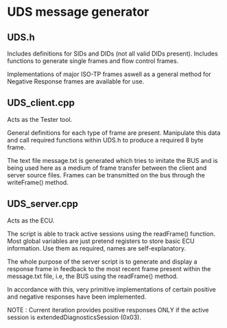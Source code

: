 # UDS message generator

## UDS.h

Includes definitions for SIDs and DIDs (not all valid DIDs present).
Includes functions to generate single frames and flow control frames.

Implementations of major ISO-TP frames aswell as a general method for Negative Response frames are available for use.

## UDS_client.cpp

Acts as the Tester tool.

General definitions for each type of frame are present.
Manipulate this data and call required functions within UDS.h to produce a required 8 byte frame.

The text file message.txt is generated which tries to imitate the BUS and is being used here as a medium of frame transfer between the client and server source files. Frames can be transmitted on the bus through the writeFrame() method.

## UDS_server.cpp

Acts as the ECU.

The script is able to track active sessions using the readFrame() function.
Most global variables are just pretend registers to store basic ECU information. Use them as required, names are self-explanatory.

The whole purpose of the server script is to generate and display a response frame in feedback to the most recent frame present within the message.txt file, i.e, the BUS using the readFrame() method.

In accordance with this, very primitive implementations of certain positive and negative responses have been implemented.

NOTE : Current iteration provides positive responses ONLY if the active session is extendedDiagnosticsSession (0x03).
